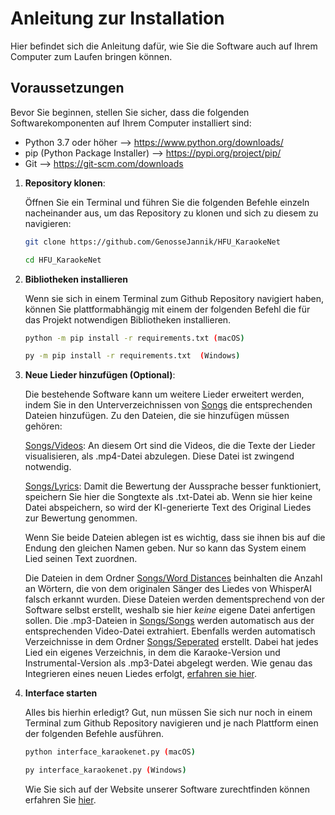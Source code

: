 # Anleitung zur Installation

Hier befindet sich die Anleitung dafür, wie Sie die Software auch auf Ihrem Computer zum Laufen bringen können.

## Voraussetzungen

Bevor Sie beginnen, stellen Sie sicher, dass die folgenden Softwarekomponenten auf Ihrem Computer installiert sind:

- Python 3.7 oder höher --> https://www.python.org/downloads/
- pip (Python Package Installer) --> https://pypi.org/project/pip/
- Git --> https://git-scm.com/downloads


1. **Repository klonen**:

   Öffnen Sie ein Terminal und führen Sie die folgenden Befehle einzeln nacheinander aus, um das Repository zu klonen und sich zu diesem zu navigieren:

   ```sh
   git clone https://github.com/GenosseJannik/HFU_KaraokeNet
   
   cd HFU_KaraokeNet
   ```
   
2. **Bibliotheken installieren**

   Wenn sie sich in einem Terminal zum Github Repository navigiert haben, können Sie plattformabhängig mit einem der folgenden Befehl die für das Projekt notwendigen Bibliotheken
   installieren.
   ```sh
   python -m pip install -r requirements.txt (macOS)

   py -m pip install -r requirements.txt  (Windows)

   ```
   
4. **Neue Lieder hinzufügen (Optional)**:

   Die bestehende Software kann um weitere Lieder erweitert werden, indem Sie in den Unterverzeichnissen von [Songs](./Songs) die entsprechenden Dateien hinzufügen.
   Zu den Dateien, die sie hinzufügen müssen gehören:

   [Songs/Videos](./Songs/Videos): An diesem Ort sind die Videos, die die Texte der Lieder visualisieren, als .mp4-Datei abzulegen. Diese Datei ist zwingend notwendig.

   [Songs/Lyrics](./Songs/Lyrics): Damit die Bewertung der Aussprache besser funktioniert, speichern Sie hier die Songtexte als .txt-Datei ab. Wenn sie hier keine Datei abspeichern,
   so wird der KI-generierte Text des Original Liedes zur Bewertung genommen.

   Wenn Sie beide Dateien ablegen ist es wichtig, dass sie ihnen bis auf die Endung den gleichen Namen geben. Nur so kann das System einem Lied seinen Text zuordnen.

   Die Dateien in dem Ordner [Songs/Word Distances](./Songs/Word_Distances) beinhalten die Anzahl an Wörtern, die von dem originalen Sänger des Liedes von WhisperAI falsch erkannt wurden.
   Diese Dateien werden dementsprechend von der Software selbst erstellt, weshalb sie hier *keine* eigene Datei anfertigen sollen. Die .mp3-Dateien in
   [Songs/Songs](./Songs/Songs) werden automatisch aus der entsprechenden Video-Datei extrahiert. Ebenfalls werden automatisch Verzeichnisse in dem Ordner [Songs/Seperated](./Songs/Separated/mdx_q) erstellt. Dabei hat jedes Lied ein eigenes Verzeichnis, in dem die Karaoke-Version und Instrumental-Version als .mp3-Datei abgelegt werden.
  Wie genau das Integrieren eines neuen Liedes erfolgt, [erfahren sie hier](https://github.com/GenosseJannik/HFU_KaraokeNet/blob/main/song.py#L101-L108).



4. **Interface starten**

   Alles bis hierhin erledigt? Gut, nun müssen Sie sich nur noch in einem Terminal zum Github Repository navigieren und je nach Plattform einen der folgenden Befehle ausführen.
   ```sh
   python interface_karaokenet.py (macOS)

   py interface_karaokenet.py (Windows)

   ```
   Wie Sie sich auf der Website unserer Software zurechtfinden können erfahren Sie [hier](./README.md).
